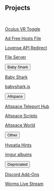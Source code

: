 <h2 id="projects">Projects</h2>
<br>
<p><a href="/ovrtoggle">Oculus VR Toggle</a></p>
<p><a href="/noad">Ad Free Hosts File</a></p>
<p><a href='/lar'>Lovense API Redirect</a></p>
<p><a href='/fs-up'>File Server</a></p>
<div class="encase">
	<button class="collapsible" id="openme" data-parent="openme" data-child="openme-child">Baby Shark</button>
	<div id="openme-child" class="innertext center" data-parent="openme">
		<p><a id="babyshark" href='/babyshark' data-parent="openme">Baby Shark</a></p>
		<p><a id="babyshark-source" href='/babyshark/babyshark.js'>babyshark.js</a></p>
	</div>
	<button class="collapsible" id="altvr" data-parent="altvr" data-child="altvr-child">Altspace</button>
	<div id="altvr-child" class="innertext center" data-parent="altvr">
		<p><a href="/althub" data-parent="altvr">Altspace Teleport Hub</a></p>
		<p><a href="/AltspaceVR/" data-parent="altvr">Altspace Scripts</a></p>
		<p><a href="https://account.altvr.com/worlds/954689156213113037" data-parent="altvr">Altspace World</a></p>
	</div>
	<button class="collapsible" id="other" data-parent="other" data-child="other-child">Other</button>
	<div id="other-child" class="innertext center" data-parent="other">
		<p><a href="/hypatia" data-parent="other">Hypatia Hints</a></p>
		<p><a href="https://lunartiger69.imgur.com/" target="_blank" data-parent="other">imgur albums</a></p>
	</div>
	<button class="collapsible" id="depreciated" data-parent="depreciated" data-child="depreciated-child">Depriciated</button>
	<div id="depreciated-child" class="innertext center" data-parent="depreciated">
		<p><a href='/Discord' data-parent="depreciated">Discord Add-Ons</a></p>
		<p><a href="/worms" data-parent="depreciated">Worms Live Stream</a></p>
		<iframe id="wormsembed" allow="autoplay; encrypted-media" style="max-width:100%;height:320px;width:570px;border: 0px" allowfullscreen  data-parent="depreciated"></iframe>
	</div>
</div>
<script src="https://www.gstatic.com/firebasejs/5.1.0/firebase-app.js"></script>
<script src="https://www.gstatic.com/firebasejs/5.1.0/firebase-database.js"></script>
<script>
	// Initialize Firebase
	var config = {
		databaseURL: "https://worms-68137.firebaseio.com",
	};
	firebase.initializeApp(config);
	var database = firebase.database();
	var state = database.ref('state');
	state.on('value', (function(snapshot) {
		var stateVal = snapshot.val();
		var id = database.ref('id');
		id.on('value', (function(snapshot) {
			var idVal = snapshot.val();
			if(!stateVal){
				document.getElementById('wormsembed').src = "https://www.youtube.com/embed/dQw4w9WgXcQ";
			}
			else{
				document.getElementById('wormsembed').src = "https://www.youtube.com/embed/"+idVal;
			}
		}));
	}));
</script>
<script src="/assets/js/collapsible.js"></script>
